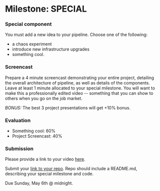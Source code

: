 # Milestone: SPECIAL

### Special component

You must add a new idea to your pipeline. Choose one of the following:

- a chaos experiment
- introduce new infrastructure upgrades
- something cool.

### Screencast

Prepare a 4 minute screencast demonstrating your entire project, detailing the overall architecture of pipeline, as well as details of the components. Leave at least 1 minute allocated to your special milestone. You will want to make this a professionally edited video -- something that you can show to others when you go on the job market.

*BONUS:* The best 3 project presentations will get +10% bonus.

### Evaluation

* Something cool: 60%
* Project Screencast: 40%

### Submission

Please provide a link to your video [here](https://docs.google.com/spreadsheets/d/1yLved6ygiqEgfOixQ5E-gy_riA2Yx1jSsX7UI7REt0g/edit?usp=sharing).

Submit your [link to your repo](https://docs.google.com/forms/d/e/1FAIpQLSf328_xE2dglRBJVQPCOYUUtXCojbEEmEiOau7KViGVrvt-6g/viewform?usp=sf_link). Repo should include a README.md, describing your special milestone and code.

Due Sunday, May 6th @ midnight.

